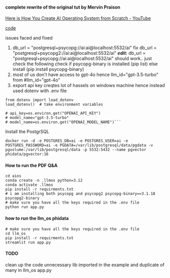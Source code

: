 #### complete rewrite of the original tut by Mervin Praison

[Here is How You Create AI Operating System from Scratch - YouTube](https://www.youtube.com/watch?v=GEQTooW02-E)

[code](https://mer.vin/2024/05/phidata-llm-os/)

issues faced and fixed

1. db_url = "postgresql+psycopg://ai:ai@localhost:5532/ai" fix db_url = "postgresql+psycopg2://ai:ai@localhost:5532/ai"
***edit:*** 
db_url = "postgresql+psycopg://ai:ai@localhost:5532/ai" should work.. just check the following
check if psycopg-binary is installed (pip list) else install (pip install psycopg-binary) 
2. most of us don't have access to gpt-4o hence llm_id="gpt-3.5-turbo" from #llm_id="gpt-4o"
3. export api key creqtes lot of hassels on windows machine hence instead used dotenv with .env file

````
from dotenv import load_dotenv
load_dotenv()  # take environment variables

# api_key=os.environ.get("OPENAI_API_KEY")
# model_name="gpt-3.5-turbo"
# model_name=os.environ.get("OPENAI_MODEL_NAME")```
````
Install the PostgrSQL
```
docker run -d -e POSTGRES_DB=ai -e POSTGRES_USER=ai -e POSTGRES_PASSWORD=ai -e PGDATA=/var/lib/postgresql/data/pgdata -v pgvolume:/var/lib/postgresql/data -p 5532:5432 --name pgvector phidata/pgvector:16
```

#### How to run the PDF Q&A
```
cd aios
conda create -n .llmos python=3.12
conda activate .llmos
pip install -r requirments.txt
# i am installing both psycopg and psycopg2 psycopg-binary==3.1.18 psycopg2-binary
# make sure you have all the keys required in the .env file
python run app.py
```
#### how to run the llm_os phidata
```
# make sure you have all the keys required in the .env file
cd llm_os
pip install -r requirments.txt
streamlit run app.py
```
#### TODO
clean up the code unnecessary lib imported in the example and duplicate of many in llm_os app.py
